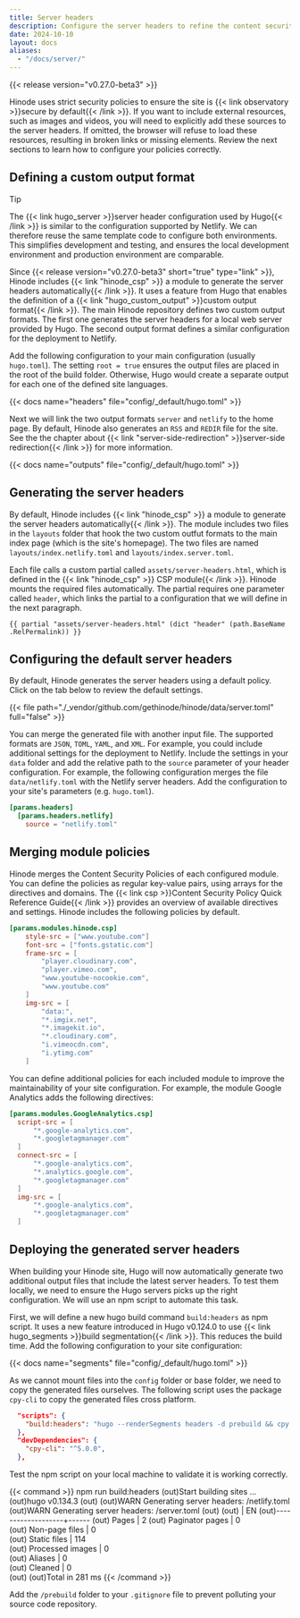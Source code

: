 ```yaml
---
title: Server headers
description: Configure the server headers to refine the content security policy.
date: 2024-10-10
layout: docs
aliases:
  - "/docs/server/"
---
```


{{< release version="v0.27.0-beta3" >}}

Hinode uses strict security policies to ensure the site is {{< link observatory >}}secure by default{{< /link >}}. If you want to include external resources, such as images and videos, you will need to explicitly add these sources to the server headers. If omitted, the browser will refuse to load these resources, resulting in broken links or missing elements. Review the next sections to learn how to configure your policies correctly.

## Defining a custom output format

> [!TIP]
> The {{< link hugo_server >}}server header configuration used by Hugo{{< /link >}} is similar to the configuration supported by Netlify. We can therefore reuse the same template code to configure both environments. This simplifies development and testing, and ensures the local development environment and production environment are comparable.

Since {{< release version="v0.27.0-beta3" short="true" type="link" >}}, Hinode includes {{< link "hinode_csp" >}} a module to generate the server headers automatically{{< /link >}}. It uses a feature from Hugo that enables the definition of a {{< link "hugo_custom_output" >}}custom output format{{< /link >}}. The main Hinode repository defines two custom output formats. The first one generates the server headers for a local web server provided by Hugo. The second output format defines a similar configuration for the deployment to Netlify.

Add the following configuration to your main configuration (usually `hugo.toml`). The setting `root = true` ensures the output files are placed in the root of the build folder. Otherwise, Hugo would create a separate output for each one of the defined site languages.

{{< docs name="headers" file="config/_default/hugo.toml" >}}

Next we will link the two output formats `server` and `netlify` to the home page. By default, Hinode also generates an `RSS` and `REDIR` file for the site. See the the chapter about {{< link "server-side-redirection" >}}server-side redirection{{< /link >}} for more information.

{{< docs name="outputs" file="config/_default/hugo.toml" >}}

## Generating the server headers

By default, Hinode includes {{< link "hinode_csp" >}} a module to generate the server headers automatically{{< /link >}}. The module includes two files in the `layouts` folder that hook the two custom outfut formats to the main index page (which is the site's homepage). The two files are named `layouts/index.netlify.toml` and `layouts/index.server.toml`.

Each file calls a custom partial called `assets/server-headers.html`, which is defined in the {{< link "hinode_csp" >}} CSP module{{< /link >}}. Hinode mounts the required files automatically. The partial requires one parameter called `header`, which links the partial to a configuration that we will define in the next paragraph.

```go-template
{{ partial "assets/server-headers.html" (dict "header" (path.BaseName .RelPermalink)) }}
```

## Configuring the default server headers

By default, Hinode generates the server headers using a default policy. Click on the tab below to review the default settings.

{{< file path="./_vendor/github.com/gethinode/hinode/data/server.toml" full="false" >}}

You can merge the generated file with another input file. The supported formats are `JSON`, `TOML`, `YAML`, and `XML`. For example, you could include additional settings for the deployment to Netlify. Include the settings in your `data` folder and add the relative path to the `source` parameter of your header configuration. For example, the following configuration merges the file `data/netlify.toml` with the Netlify server headers. Add the configuration to your site's parameters (e.g. `hugo.toml`).

```toml
[params.headers]
  [params.headers.netlify]
    source = "netlify.toml"
```

## Merging module policies

Hinode merges the Content Security Policies of each configured module. You can define the policies as regular key-value pairs, using arrays for the directives and domains. The {{< link csp >}}Content Security Policy Quick Reference Guide{{< /link >}} provides an overview of available directives and settings. Hinode includes the following policies by default.

```toml
[params.modules.hinode.csp]
    style-src = ["www.youtube.com"]
    font-src = ["fonts.gstatic.com"]
    frame-src = [
        "player.cloudinary.com",
        "player.vimeo.com",
        "www.youtube-nocookie.com",
        "www.youtube.com"
    ]
    img-src = [
        "data:",
        "*.imgix.net",
        "*.imagekit.io",
        "*.cloudinary.com",
        "i.vimeocdn.com",
        "i.ytimg.com"
    ]
```

You can define additional policies for each included module to improve the maintainability of your site configuration.  For example, the module Google Analytics adds the following directives:

```toml
[params.modules.GoogleAnalytics.csp]
  script-src = [
      "*.google-analytics.com",
      "*.googletagmanager.com"
  ]
  connect-src = [
      "*.google-analytics.com",
      "*.analytics.google.com",
      "*.googletagmanager.com"
  ]
  img-src = [
      "*.google-analytics.com",
      "*.googletagmanager.com"
  ]
```

## Deploying the generated server headers

When building your Hinode site, Hugo will now automatically generate two additional output files that include the latest server headers. To test them locally, we need to ensure the Hugo servers picks up the right configuration. We will use an npm script to automate this task.

First, we will define a new hugo build command `build:headers` as npm script. It uses a new feature introduced in Hugo v0.124.0 to use {{< link hugo_segments >}}build segmentation{{< /link >}}. This reduces the build time. Add the following configuration to your site configuration:

{{< docs name="segments" file="config/_default/hugo.toml" >}}

As we cannot mount files into the `config` folder or base folder, we need to copy the generated files ourselves. The following script uses the package `cpy-cli` to copy the generated files cross platform.

```json
  "scripts": {
    "build:headers": "hugo --renderSegments headers -d prebuild && cpy prebuild/netlify.toml ./ --flat && cpy prebuild/server.toml config/_default/ --flat",
  },
  "devDependencies": {
    "cpy-cli": "^5.0.0",
  },
```

Test the npm script on your local machine to validate it is working correctly.

{{< command >}}
npm run build:headers
(out)Start building sites ...
(out)hugo v0.134.3
(out)
(out)WARN  Generating server headers: /netlify.toml
(out)WARN  Generating server headers: /server.toml
(out)
(out)                   | EN
(out)-------------------+------
(out)  Pages            |   2
(out)  Paginator pages  |   0  
(out)  Non-page files   |   0  
(out)  Static files     | 114  
(out)  Processed images |   0  
(out)  Aliases          |   0  
(out)  Cleaned          |   0  
(out)
(out)Total in 281 ms
{{< /command >}}

Add the `/prebuild` folder to your `.gitignore` file to prevent polluting your source code repository.

